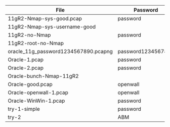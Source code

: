 | File                                    | Password              |
|-----------------------------------------|-----------------------|
| 11gR2-Nmap-sys-good.pcap               | password              |
| 11gR2-Nmap-sys-username-good           |                       |
| 11gR2-no-Nmap                          | password              |
| 11gR2-root-no-Nmap                     |                       |
| oracle_11g_password1234567890.pcapng   | password1234567890    |
| Oracle-1.pcap                          | password              |
| Oracle-2.pcap                          | password              |
| Oracle-bunch-Nmap-11gR2                |                       |
| Oracle-good.pcap                       | openwall              |
| Oracle-openwall-1.pcap                 | openwall              |
| Oracle-WinWin-1.pcap                   | password              |
| try-1-simple                           | password              |
| try-2                                  | ABM                   |
